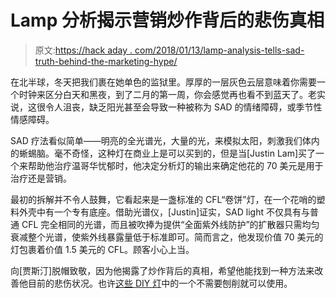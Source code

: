 # Lamp 分析揭示营销炒作背后的悲伤真相

> 原文:[https://hack aday . com/2018/01/13/lamp-analysis-tells-sad-truth-behind-the-marketing-hype/](https://hackaday.com/2018/01/13/lamp-analysis-tells-sad-truth-behind-the-marketing-hype/)

在北半球，冬天把我们裹在她单色的监狱里。厚厚的一层灰色云层意味着你需要一个时钟来区分白天和黑夜，到了二月的第一周，你会感觉再也看不到蓝天了。老实说，这很令人沮丧，缺乏阳光甚至会导致一种被称为 SAD 的情绪障碍，或季节性情感障碍。

SAD 疗法看似简单——明亮的全光谱光，大量的光，来模拟太阳，刺激我们体内的蜥蜴脑。毫不奇怪，这种灯在商业上是可以买到的，但是当[Justin Lam]买了一个来帮助他治疗温哥华忧郁时，他决定分析灯的输出来确定他花的 70 美元是用于治疗还是营销。

最初的拆解并不令人鼓舞，它看起来是一盏标准的 CFL“卷饼”灯，在一个花哨的塑料外壳中有一个专有底座。借助光谱仪，[Justin]证实，SAD light 不仅具有与普通 CFL 完全相同的光谱，而且被吹捧为提供“全面紫外线防护”的扩散器只需均匀衰减整个光谱，使紫外线暴露量低于标准即可。简而言之，他发现价值 70 美元的灯包裹着价值 1.5 美元的 CFL。顾客小心上当。

向[贾斯汀]脱帽致敬，因为他揭露了炒作背后的真相，希望他能找到一种方法来改善他目前的悲伤状况。也许[这些 DIY 灯](https://hackaday.com/2015/12/02/diy-lamps-brighten-winter-blues/)中的一个不需要刨削就可以使用。